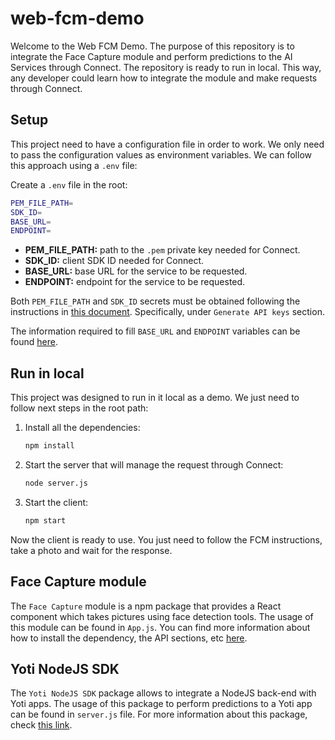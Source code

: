 # web-fcm-demo

Welcome to the Web FCM Demo. The purpose of this repository is to integrate the Face Capture module and perform predictions to the AI Services through Connect. The repository is ready to run in local. This way, any developer could learn how to integrate the module and make requests through Connect.

## Setup

This project need to have a configuration file in order to work. We only need to pass the configuration values as environment variables. We can follow this approach using a `.env` file:

Create a `.env` file in the root:

```bash
PEM_FILE_PATH=
SDK_ID=
BASE_URL=
ENDPOINT=
```

- **PEM_FILE_PATH:** path to the `.pem` private key needed for Connect.
- **SDK_ID:** client SDK ID needed for Connect.
- **BASE_URL:** base URL for the service to be requested.
- **ENDPOINT:** endpoint for the service to be requested.

Both `PEM_FILE_PATH` and `SDK_ID` secrets must be obtained following the instructions in [this document](https://developers.yoti.com/yoti/getting-started-hub). Specifically, under `Generate API keys` section.

The information required to fill `BASE_URL` and `ENDPOINT` variables can be found [here](https://developers.yoti.com/yoti).

## Run in local

This project was designed to run in it local as a demo. We just need to follow next steps in the root path:

1. Install all the dependencies:

    ```bash
    npm install
    ```

2. Start the server that will manage the request through Connect:

    ```bash
    node server.js
    ```

3. Start the client:

    ```bash
    npm start
    ```

Now the client is ready to use. You just need to follow the FCM instructions, take a photo and wait for the response.

## Face Capture module

The `Face Capture` module is a npm package that provides a React component which takes pictures using face detection tools.
The usage of this module can be found in `App.js`. You can find more information about how to install the dependency, the API sections, etc [here](https://www.npmjs.com/package/@getyoti/react-face-capture).

## Yoti NodeJS SDK

The `Yoti NodeJS SDK` package allows to integrate a NodeJS back-end with Yoti apps. The usage of this package to perform predictions to a Yoti app can be found in `server.js` file. For more information about this package, check [this link](https://www.npmjs.com/package/yoti).
